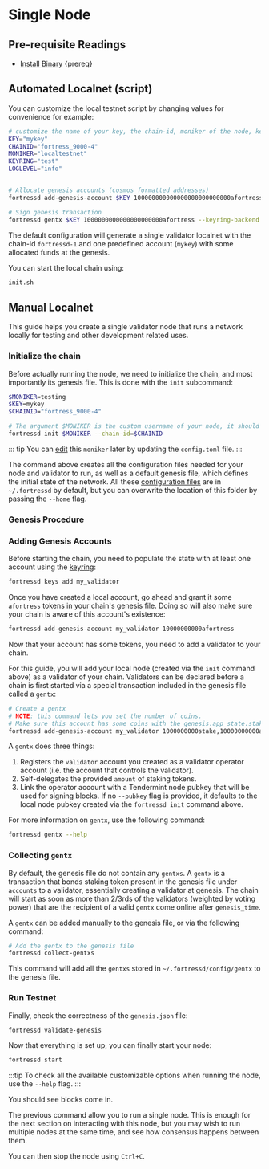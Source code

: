 <!--
order: 1
-->

# Single Node

## Pre-requisite Readings

- [Install Binary](./../../quickstart/installation)  {prereq}

## Automated Localnet (script)

You can customize the local testnet script by changing values for convenience for example:

```bash
# customize the name of your key, the chain-id, moniker of the node, keyring backend, and log level
KEY="mykey"
CHAINID="fortress_9000-4"
MONIKER="localtestnet"
KEYRING="test"
LOGLEVEL="info"


# Allocate genesis accounts (cosmos formatted addresses)
fortressd add-genesis-account $KEY 100000000000000000000000000afortress --keyring-backend $KEYRING

# Sign genesis transaction
fortressd gentx $KEY 1000000000000000000000afortress --keyring-backend $KEYRING --chain-id $CHAINID
```

The default configuration will generate a single validator localnet with the chain-id
`fortressd-1` and one predefined account (`mykey`) with some allocated funds at the genesis.

You can start the local chain using:

```bash
init.sh
```

## Manual Localnet

This guide helps you create a single validator node that runs a network locally for testing and other development related uses.

### Initialize the chain

Before actually running the node, we need to initialize the chain, and most importantly its genesis file. This is done with the `init` subcommand:

```bash
$MONIKER=testing
$KEY=mykey
$CHAINID="fortress_9000-4"

# The argument $MONIKER is the custom username of your node, it should be human-readable.
fortressd init $MONIKER --chain-id=$CHAINID
```

::: tip
You can [edit](./../../quickstart/binary.md#configuring-the-node) this `moniker` later by updating the `config.toml` file.
:::

The command above creates all the configuration files needed for your node and validator to run, as well as a default genesis file, which defines the initial state of the network. All these [configuration files](./../../quickstart/binary.md#configuring-the-node) are in `~/.fortressd` by default, but you can overwrite the location of this folder by passing the `--home` flag.

### Genesis Procedure

### Adding Genesis Accounts

Before starting the chain, you need to populate the state with at least one account using the [keyring](./../keys-wallets/keyring.md#add-keys):

```bash
fortressd keys add my_validator
```

Once you have created a local account, go ahead and grant it some `afortress` tokens in your chain's genesis file. Doing so will also make sure your chain is aware of this account's existence:

```bash
fortressd add-genesis-account my_validator 10000000000afortress
```

Now that your account has some tokens, you need to add a validator to your chain.

 For this guide, you will add your local node (created via the `init` command above) as a validator of your chain. Validators can be declared before a chain is first started via a special transaction included in the genesis file called a `gentx`:

```bash
# Create a gentx
# NOTE: this command lets you set the number of coins. 
# Make sure this account has some coins with the genesis.app_state.staking.params.bond_denom denom
fortressd add-genesis-account my_validator 1000000000stake,10000000000afortress
```

A `gentx` does three things:

1. Registers the `validator` account you created as a validator operator account (i.e. the account that controls the validator).
2. Self-delegates the provided `amount` of staking tokens.
3. Link the operator account with a Tendermint node pubkey that will be used for signing blocks. If no `--pubkey` flag is provided, it defaults to the local node pubkey created via the `fortressd init` command above.

For more information on `gentx`, use the following command:

```bash
fortressd gentx --help
```

### Collecting `gentx`

By default, the genesis file do not contain any `gentxs`. A `gentx` is a transaction that bonds
staking token present in the genesis file under `accounts` to a validator, essentially creating a
validator at genesis. The chain will start as soon as more than 2/3rds of the validators (weighted
by voting power) that are the recipient of a valid `gentx` come online after `genesis_time`.

A `gentx` can be added manually to the genesis file, or via the following command:

```bash
# Add the gentx to the genesis file
fortressd collect-gentxs
```

This command will add all the `gentxs` stored in `~/.fortressd/config/gentx` to the genesis file.

### Run Testnet

Finally, check the correctness of the `genesis.json` file:

```bash
fortressd validate-genesis
```

Now that everything is set up, you can finally start your node:

```bash
fortressd start
```

:::tip
To check all the available customizable options when running the node, use the `--help` flag.
:::

You should see blocks come in.

The previous command allow you to run a single node. This is enough for the next section on interacting with this node, but you may wish to run multiple nodes at the same time, and see how consensus happens between them.

You can then stop the node using `Ctrl+C`.
